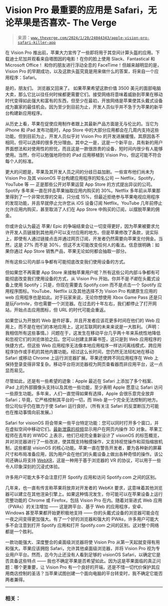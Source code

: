 <!--yml

category: 未分类

date: 2024-05-27 14:57:37

-->

# Vision Pro 最重要的应用是 Safari，无论苹果是否喜欢- The Verge

> 来源：[`www.theverge.com/2024/1/20/24044343/apple-vision-pro-safari-killer-app`](https://www.theverge.com/2024/1/20/24044343/apple-vision-pro-safari-killer-app)

在 Vision Pro 推出前，苹果大力宣传了一些即将用于其空间计算头盔的应用。下载迪士尼加并观看来自塔图因的电影！在你的脸上使用 Slack、Fantastical 和 Microsoft Office！ 和你的朋友进行浮动全息的 FaceTime！但越来越明显的是，Vision Pro 的早期成功，以及这款头盔究竟是用来做什么的答案，将来自一个应用程序：Safari。

是的，朋友们。 浏览器又回来了。 如果苹果希望这款价值 3500 美元的面部电脑大卖，那么它比以往任何时候都更需要它们。接受网络将意味着威胁到苹果在移动时代变得如此强大和富有的东西，但至少在最初，开放网络是苹果使其头戴式设备成为赢家的最佳机会。因为至少到目前为止，开发人员似乎并不急于为苹果的新平台构建新应用程序。

从历史上看，苹果在促使应用制作者跟上其最新产品方面是无与伦比的。当它为 iPhone 和 iPad 发布功能时，App Store 中的大部分应用都会在几周内支持这些功能。但到目前为止，开发人员似乎对 Vision Pro 的开发进展缓慢。其原因各不相同，但可以选择的很多充分理由。其中之一是，这是一个新平台，具有新的用户界面想法和对使用性的担忧，而且这是一款很昂贵的设备，短时间内很少有人能够使用。当然，你可以勉强地将你的 iPad 应用移植到 Vision Pro，但这可能不符合每个人的标准。

更大的问题是，苹果及其开发人员之间的分歧日益加剧。一些宣布他们尚未为 Vision Pro 及其 visionOS 平台构建应用程序的知名公司 — Netflix，Spotify，YouTube 等 — 正是那些公开对苹果运营 App Store 的方式提出异议的公司。Spotify 多年来一直在抨击苹果抽取应用内购买的 30%。Netflix 多年前从苹果那里得到了一个非常优厚的交易，只分成 15%，但最近拒绝参与苹果电视应用程序的发现功能，并且早就停止允许您从 iOS 设备订阅 Netflix。YouTube 几年前停止允许应用内购买，甚至取消了人们在 App Store 中购买的订阅，以摆脱苹果的佣金。

你或许会认为最近 苹果/ Epic 的争端结束会让一切变得更好，因为苹果被要求允许开发人员链接到其他用户可以支付应用的地方。但是苹果修改了条款，说实际上，即使有人通过链接点击并通过网页订阅，开发者仍然需要向苹果支付佣金。当然，这是 27% 而不是 30%，但这不太可能改变任何人的看法。信息很明确：如果你通过 App Store 销售产品，苹果无论如何都会抽取一部分。

所有这些公司内部斗争都有可能彻底改变我们使用设备的方式。

但如果您不再需要 App Store 来接触苹果用户呢？所有这些公司内部斗争都有可能彻底改变我们使用设备的方式，从 Vision Pro 开始。你并不是*不能*在头戴式设备上使用 Spotify；只是，你现在需要去 Spotify.com 而不是点击一个 Spotify 应用程序图标。YouTube、Netflix 以及其他选择不为 Vision Pro 构建原生应用的 web 应用程序也是如此。对于玩家来说，无论你想使用 Xbox Game Pass 还是只是玩*Fortnite*，你也需要一个浏览器。在过去的十年左右，我们都停止了打开网站，开始点击应用图标，但 URL 的时代可能会重返。

如果您认为开放的 Web 是件好事，并且开发者应该花更多时间在他们的 Web 应用上，而不是在他们的本地应用上，这对互联网的未来来说是一大胜利。（声明：我相信所有这些事情。）问题在于，这发生在移动平台几乎两十年来系统性地降低和忽视它们的浏览体验之后。您可以创建主屏幕书签，这只是到 Web 应用程序的快捷方式，但这些 Web 应用程序无法像本地应用程序一样访问离线模式、跨应用程序协作或手机的其他内置功能。经过这么长时间，您仍然无法轻松地在移动 Safari 或移动 Chrome 上运行浏览器扩展。苹果还使跨不同应用程序在 Web 上保持登录变得非常复杂。移动平台将浏览器视为网页查看器而非应用平台，这一点显而易见。

尽管如此，还是有一些希望的迹象：Apple 最近在 Safari 上添加了多个档案、iPad 上的外部摄像头支持以及其他一些功能，至少表明 Apple 愿意让 Safari 访问一些原生功能。多年来，人们一直觉得如果有选择，Apple 会很乐意完全放弃 Safari；毕竟，它严格控制其平台的一切，而 Web 是一个完全无法控制的地方。但公司似乎仍在致力于使 Safari 运行良好。（所有关注 Safari 的反垄断压力可能也在推动事情向前发展。）

Safari for visionOS 将会带来一些平台特定功能：您可以同时打开多个窗口，并在虚拟空间中移动它们。[最新泄露的视频](https://www.inverse.com/tech/apple-vision-pro-safari-web-browser-video)显示用户在网页内操作 3D 对象。苹果工程师在去年的 WWDC 上表示，他们已经完全重新设计了 visionOS 的标签概览，并对浏览器进行了一些改进，使其既支持触摸操作，又支持视觉操作和双指缩放机制，这些都是 visionOS 的核心功能。苹果一直在警告开发者，要为各种新的屏幕尺寸和布局准备应用，因为用户会在他们的头戴设备上做出各种奇怪的操作。该公司还确认将支持 [WebXR](https://www.roadtovr.com/apple-vision-pro-webxr-support-safari-model/)，这是一种用于基于浏览器的 VR 的协议，可以用于一些令人印象深刻的沉浸式体验。

许多用户可能大多不会注意打开 Spotify 应用和访问 Spotify.com 之间的区别。

几年来，也一直有传言称苹果将放弃对开发者的 WebKit 要求，这意味着其他浏览器可以建立在其他渲染引擎上。如果这种情况发生，你可能可以在苹果设备上运行完整功能的 Chrome 或 Firefox，包括 Vision Pro 在内。随着对渐进式 Web 应用（PWAs）的关注增加 —— 这是跨平台、基于 Web 的应用程序，安卓、Windows 甚至苹果都开始更积极地支持 —— 你的头戴式设备的浏览器可能会在一夜之间变得更加强大。有了一个好的浏览器和强大的 PWAs，许多用户可能大多不会注意到打开 Spotify 应用和打开 Spotify.com 之间的区别。这对整个网络都是一个胜利。

一款功能强大、深度整合的桌面级浏览器将使 Vision Pro 从第一天起就变得有用和强大。苹果应该拥抱 Safari，允许其他桌面级浏览器，并将 Vision Pro 视为专业用户平台。然而，迄今为止还没有人看到足够的 visionOS Safari，以确定它是否具备这些特点 —— 我也不确定苹果是否希望如此。因为这是苹果面临的真正问题：哪个更重要，让 Vision Pro 有一个良好的开端，还是不惜一切代价保护其应用商店控制的圣洁？当苹果试图创建一个面向电脑的平台转变时，我不确定它能否两者兼得。

* * *

### 相关：
